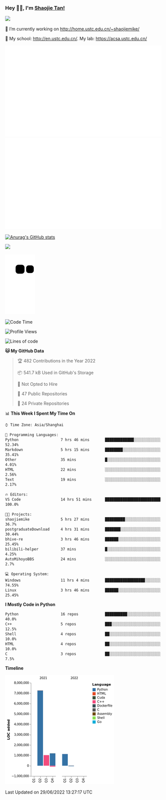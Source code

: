 

<!--
**Kirrito-k423/Kirrito-k423** is a ✨ _special_ ✨ repository because its `README.md` (this file) appears on your GitHub profile.

Here are some ideas to get you started:

- 🔭 I’m currently working on ...
- 🌱 I’m currently learning ...
- 👯 I’m looking to collaborate on ...
- 🤔 I’m looking for help with ...
- 💬 Ask me about ...
- 📫 How to reach me: ...
- 😄 Pronouns: ...
- ⚡ Fun fact: ...
-->
### Hey 👋🏽, I'm [Shaojie Tan!](http://home.ustc.edu.cn/~shaojiemike/about)

![](https://visitor-badge.glitch.me/badge?page_id=Kirrito-k423.Kirrito-k423)

🔭 I’m currently working on http://home.ustc.edu.cn/~shaojiemike/

👯 My school: http://en.ustc.edu.cn/. My lab: https://acsa.ustc.edu.cn/

![](https://github.com/Kirrito-k423/github-stats/blob/master/generated/overview.svg)
![](https://github.com/Kirrito-k423/github-stats/blob/master/generated/languages.svg)

[![Anurag's GitHub stats](https://github-readme-stats.vercel.app/api?username=Kirrito-k423&theme=flag-india&show_icons=true&hide=stars,prs,issues,contribs)](https://github.com/anuraghazra/github-readme-stats)

![](https://github-profile-summary-cards.vercel.app/api/cards/profile-details?username=Kirrito-k423&theme=vue)

![snake gif](https://github.com/Kirrito-k423/Kirrito-k423/blob/output/github-contribution-grid-snake.svg)

<!--START_SECTION:waka-->
![Code Time](http://img.shields.io/badge/Code%20Time-303%20hrs%2021%20mins-blue)

![Profile Views](http://img.shields.io/badge/Profile%20Views-0-blue)

![Lines of code](https://img.shields.io/badge/From%20Hello%20World%20I%27ve%20Written-10%20Million%20lines%20of%20code-blue)

**🐱 My GitHub Data** 

> 🏆 482 Contributions in the Year 2022
 > 
> 📦 541.7 kB Used in GitHub's Storage 
 > 
> 🚫 Not Opted to Hire
 > 
> 📜 47 Public Repositories 
 > 
> 🔑 24 Private Repositories  
 > 
📊 **This Week I Spent My Time On** 

```text
⌚︎ Time Zone: Asia/Shanghai

💬 Programming Languages: 
Python                   7 hrs 46 mins       █████████████░░░░░░░░░░░░   52.34% 
Markdown                 5 hrs 15 mins       ████████░░░░░░░░░░░░░░░░░   35.41% 
Other                    35 mins             █░░░░░░░░░░░░░░░░░░░░░░░░   4.01% 
HTML                     22 mins             ░░░░░░░░░░░░░░░░░░░░░░░░░   2.56% 
Text                     19 mins             ░░░░░░░░░░░░░░░░░░░░░░░░░   2.17%

🔥 Editors: 
VS Code                  14 hrs 51 mins      █████████████████████████   100.0%

🐱‍💻 Projects: 
shaojiemike              5 hrs 27 mins       █████████░░░░░░░░░░░░░░░░   36.7% 
postgraduateDownload     4 hrs 31 mins       ███████░░░░░░░░░░░░░░░░░░   30.44% 
bhive-re                 3 hrs 46 mins       ██████░░░░░░░░░░░░░░░░░░░   25.45% 
bilibili-helper          37 mins             █░░░░░░░░░░░░░░░░░░░░░░░░   4.25% 
AutoMihoyoBBS            24 mins             ░░░░░░░░░░░░░░░░░░░░░░░░░   2.7%

💻 Operating System: 
Windows                  11 hrs 4 mins       ██████████████████░░░░░░░   74.55% 
Linux                    3 hrs 46 mins       ██████░░░░░░░░░░░░░░░░░░░   25.45%

```

**I Mostly Code in Python** 

```text
Python                   16 repos            ██████████░░░░░░░░░░░░░░░   40.0% 
C++                      5 repos             ███░░░░░░░░░░░░░░░░░░░░░░   12.5% 
Shell                    4 repos             ██░░░░░░░░░░░░░░░░░░░░░░░   10.0% 
HTML                     4 repos             ██░░░░░░░░░░░░░░░░░░░░░░░   10.0% 
C                        3 repos             ██░░░░░░░░░░░░░░░░░░░░░░░   7.5%

```


**Timeline**

![Chart not found](https://raw.githubusercontent.com/Kirrito-k423/Kirrito-k423/main/charts/bar_graph.png) 


 Last Updated on 29/06/2022 13:27:17 UTC
<!--END_SECTION:waka-->

